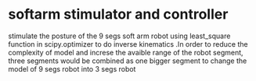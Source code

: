 # softarm stimulator and controller
stimulate the posture of the 9 segs soft arm robot
using least_square function in scipy.optimizer to do inverse kinematics .In order to reduce the complexity of model 
and increse the avaible range of the robot segment, three segments would be combined as one bigger segment to change 
the model of 9 segs robot into 3 segs robot
